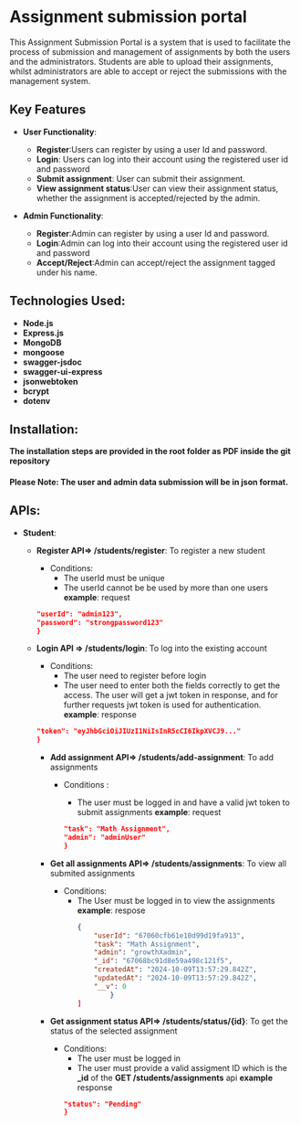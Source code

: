 # Assignment submission portal

This Assignment Submission Portal is a system that is used to facilitate the process of submission and management of assignments by both the users and the administrators. Students are able to upload their assignments, whilst administrators are able to accept or reject the submissions with the management system.

## Key Features

- **User Functionality**:

  - **Register**:Users can register by using a user Id and password.
  - **Login**: Users can log into their account using the registered user id and password
  - **Submit assignment**: User can submit their assignment.
  - **View assignment status**:User can view their assignment status, whether the assignment is accepted/rejected by the admin.

- **Admin Functionality**:
  - **Register**:Admin can register by using a user Id and password.
  - **Login**:Admin can log into their account using the registered user id and password
  - **Accept/Reject**:Admin can accept/reject the assignment tagged under his name.

## Technologies Used:

- **Node.js**
- **Express.js**
- **MongoDB**
- **mongoose**
- **swagger-jsdoc**
- **swagger-ui-express**
- **jsonwebtoken**
- **bcrypt**
- **dotenv**

## Installation:

**The installation steps are provided in the root folder as PDF inside the git repository**

#### Please Note: The user and admin data submission will be in json format.

## APIs:

- **Student**:

  - **Register API=> /students/register**: To register a new student

    - Conditions:
      - The userId must be unique
      - The userId cannot be be used by more than one users
        **example**:
        request

    ```json {
    "userId": "admin123",
    "password": "strongpassword123"
    }

    ```

  - **Login API => /students/login**: To log into the existing account

    - Conditions:
      - The user need to register before login
      - The user need to enter both the fields correctly to get the access. The user will get a jwt token in response, and for further requests jwt token is used for authentication.
        **example**:
        response

    ```json {
    "token": "eyJhbGciOiJIUzI1NiIsInR5cCI6IkpXVCJ9..."
    }
    ```

    - **Add assignment API=> /students/add-assignment**: To add assignments

      - Conditions :

        - The user must be logged in and have a valid jwt token to submit assignments
          **example**:
          request

        ```json {
        "task": "Math Assignment",
        "admin": "adminUser"
        }

        ```

    - **Get all assignments API=> /students/assignments**: To view all submited assignments

      - Conditions:
        - The User must be logged in to view the assignments
          **example**:
          respose
          ```json [
          {
              "userId": "67060cfb61e10d99d19fa913",
              "task": "Math Assignment",
              "admin": "growthXadmin",
              "_id": "67068bc91d8e59a498c121f5",
              "createdAt": "2024-10-09T13:57:29.842Z",
              "updatedAt": "2024-10-09T13:57:29.842Z",
              "__v": 0
                  }
          ]
          ```

    - **Get assignment status API=> /students/status/{id}**: To get the status of the selected assignment
      - Conditions:
        - The user must be logged in
        - The user must provide a valid assigment ID which is the **\_id** of the **GET /students/assignments** api
          **example**
          response
        ```json {
        "status": "Pending"
        }
        ```


